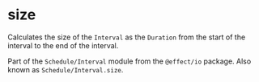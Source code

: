 # size

Calculates the size of the `Interval` as the `Duration` from the start of the
interval to the end of the interval.

Part of the `Schedule/Interval` module from the `@effect/io` package. Also known as `Schedule/Interval.size`.
